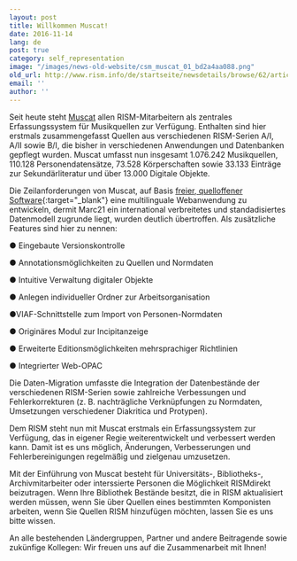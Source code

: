 ```yaml
---
layout: post
title: Willkommen Muscat!
date: 2016-11-14
lang: de
post: true
category: self_representation
image: "/images/news-old-website/csm_muscat_01_bd2a4aa088.png"
old_url: http://www.rism.info/de/startseite/newsdetails/browse/62/article/64/welcome-muscat.html
email: ''
author: ''
---
```



Seit heute steht [Muscat](/de/community/muscat.html) allen RISM-Mitarbeitern als zentrales Erfassungssystem für Musikquellen zur Verfügung. Enthalten sind hier erstmals zusammengefasst Quellen aus verschiedenen RISM-Serien A/I, A/II sowie B/I, die bisher in verschiedenen Anwendungen und Datenbanken gepflegt wurden. Muscat umfasst nun insgesamt 1.076.242 Musikquellen, 110.128 Personendatensätze, 73.528 Körperschaften sowie 33.133 Einträge zur Sekundärliteratur und über 13.000 Digitale Objekte.

Die Zeilanforderungen von Muscat, auf Basis [freier, quelloffener Software](https://github.com/rism-ch/muscat){:target="_blank"} eine multilinguale Webanwendung zu entwickeln, dermit Marc21 ein international verbreitetes und standadisiertes Datenmodell zugrunde liegt, wurden deutlich übertroffen. Als zusätzliche Features sind hier zu nennen:

● Eingebaute Versionskontrolle

● Annotationsmöglichkeiten zu Quellen und Normdaten

● Intuitive Verwaltung digitaler Objekte

● Anlegen individueller Ordner zur Arbeitsorganisation

●VIAF-Schnittstelle zum Import von Personen-Normdaten

● Originäres Modul zur Incipitanzeige

● Erweiterte Editionsmöglichkeiten mehrsprachiger Richtlinien

● Integrierter Web-OPAC

Die Daten-Migration umfasste die Integration der Datenbestände der verschiedenen RISM-Serien sowie zahlreiche Verbessungen und Fehlerkorrekturen (z. B. nachträgliche Verknüpfungen zu Normdaten, Umsetzungen verschiedener Diakritica und Protypen).

Dem RISM steht nun mit Muscat erstmals ein Erfassungssystem zur Verfügung, das in eigener Regie weiterentwickelt und verbessert werden kann. Damit ist es uns möglich, Änderungen, Verbesserungen und Fehlerbereinigungen regelmäßig und zielgenau umzusetzen.

Mit der Einführung von Muscat besteht für Universitäts-, Bibliotheks-, Archivmitarbeiter oder interssierte Personen die Möglichkeit RISMdirekt beizutragen. Wenn Ihre Bibliothek Bestände besitzt, die in RISM aktualisiert werden müssen, wenn Sie über Quellen eines bestimmten Komponisten arbeiten, wenn Sie Quellen RISM hinzufügen möchten, lassen Sie es uns bitte wissen.

An alle bestehenden Ländergruppen, Partner und andere Beitragende sowie zukünfige Kollegen: Wir freuen uns auf die Zusammenarbeit mit Ihnen!

